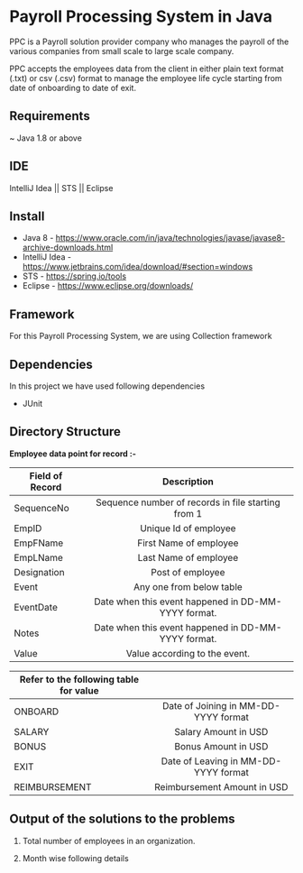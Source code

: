 # Payroll Processing System in Java

PPC is a Payroll solution provider company who manages the payroll of the various companies from small scale to large scale company.

PPC accepts the employees data from the client in either plain text format (.txt) or csv (.csv) format to
manage the employee life cycle starting from date of onboarding to date of exit.


## Requirements

~ Java 1.8 or above

## IDE 
IntelliJ Idea || STS || Eclipse

## Install
-  Java 8 - https://www.oracle.com/in/java/technologies/javase/javase8-archive-downloads.html
- IntelliJ Idea - https://www.jetbrains.com/idea/download/#section=windows
- STS - https://spring.io/tools
- Eclipse - https://www.eclipse.org/downloads/

## Framework

For this Payroll Processing System, we are using Collection framework 

## Dependencies

In this project we have used following dependencies

- JUnit

## Directory Structure

 
**Employee data point for record :-**

| Field of Record        | Description|  
| ------------- |:-------------:| 
|SequenceNo     | Sequence number of records in file starting from 1 | 
| EmpID      | Unique Id of employee  |  
| EmpFName | First Name of employee      |    
|EmpLName | Last Name of employee|
|Designation| Post of employee|
|Event| Any one from below table|
| EventDate | Date when this event happened in DD-MM-YYYY format.|
|Notes|Date when this event happened in DD-MM-YYYY format.|
|Value| Value according to the event. |


|Refer to the following table for value | |          
| ------------- |:-------------:| 
| ONBOARD     | Date of Joining in MM-DD-YYYY format | 
| SALARY      | Salary Amount in USD     |  
| BONUS  |Bonus Amount in USD|
|EXIT| Date of Leaving in MM-DD-YYYY format|
|REIMBURSEMENT| Reimbursement Amount in USD|


## Output of the solutions to the problems

1. Total number of employees in an organization.

2. Month wise following details
